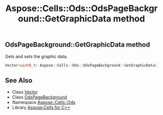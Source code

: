 ﻿---
title: Aspose::Cells::Ods::OdsPageBackground::GetGraphicData method
linktitle: GetGraphicData
second_title: Aspose.Cells for C++ API Reference
description: 'Aspose::Cells::Ods::OdsPageBackground::GetGraphicData method. Gets and sets the graphic data in C++.'
type: docs
weight: 1700
url: /cpp/aspose.cells.ods/odspagebackground/getgraphicdata/
---
## OdsPageBackground::GetGraphicData method


Gets and sets the graphic data.

```cpp
Vector<uint8_t> Aspose::Cells::Ods::OdsPageBackground::GetGraphicData()
```

## See Also

* Class [Vector](../../../aspose.cells/vector/)
* Class [OdsPageBackground](../)
* Namespace [Aspose::Cells::Ods](../../)
* Library [Aspose.Cells for C++](../../../)
